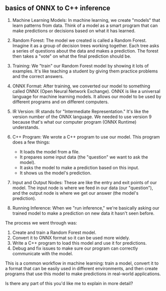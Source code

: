 ## basics of ONNX to C++ inference 

1. Machine Learning Models:
   In machine learning, we create "models" that learn patterns from data. Think of a model as a smart program that can make predictions or decisions based on what it has learned.

2. Random Forest:
   The model we created is called a Random Forest. Imagine it as a group of decision trees working together. Each tree asks a series of questions about the data and makes a prediction. The forest then takes a "vote" on what the final prediction should be.

3. Training:
   We "train" our Random Forest model by showing it lots of examples. It's like teaching a student by giving them practice problems and the correct answers.

4. ONNX Format:
   After training, we converted our model to something called ONNX (Open Neural Network Exchange). ONNX is like a universal language for machine learning models. It allows our model to be used by different programs and on different computers.

5. IR Version:
   IR stands for "Intermediate Representation." It's like the version number of the ONNX language. We needed to use version 9 because that's what our computer program (ONNX Runtime) understands.

6. C++ Program:
   We wrote a C++ program to use our model. This program does a few things:
   - It loads the model from a file.
   - It prepares some input data (the "question" we want to ask the model).
   - It asks the model to make a prediction based on this input.
   - It shows us the model's prediction.

7. Input and Output Nodes:
   These are like the entry and exit points of our model. The input node is where we feed in our data (our "question"), and the output node is where we get our answer (the model's prediction).

8. Running Inference:
   When we "run inference," we're basically asking our trained model to make a prediction on new data it hasn't seen before.

The process we went through was:
1. Create and train a Random Forest model.
2. Convert it to ONNX format so it can be used more widely.
3. Write a C++ program to load this model and use it for predictions.
4. Debug and fix issues to make sure our program can correctly communicate with the model.

This is a common workflow in machine learning: train a model, convert it to a format that can be easily used in different environments, and then create programs that use this model to make predictions in real-world applications.

Is there any part of this you'd like me to explain in more detail?
